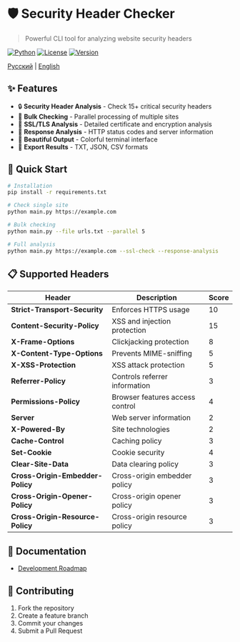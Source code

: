 # 🛡️ Security Header Checker

> Powerful CLI tool for analyzing website security headers

[![Python](https://img.shields.io/badge/Python-3.8+-blue.svg)](https://www.python.org/downloads/)
[![License](https://img.shields.io/badge/License-MIT-green.svg)](LICENSE)
[![Version](https://img.shields.io/badge/Version-0.0.2-orange.svg)]()

[Русский](README.ru.md) | [English](README.md)

## ✨ Features

- 🔒 **Security Header Analysis** - Check 15+ critical security headers
- 🚀 **Bulk Checking** - Parallel processing of multiple sites
- 🔐 **SSL/TLS Analysis** - Detailed certificate and encryption analysis
- 📡 **Response Analysis** - HTTP status codes and server information
- 🎨 **Beautiful Output** - Colorful terminal interface
- 💾 **Export Results** - TXT, JSON, CSV formats

## 🚀 Quick Start

```bash
# Installation
pip install -r requirements.txt

# Check single site
python main.py https://example.com

# Bulk checking
python main.py --file urls.txt --parallel 5

# Full analysis
python main.py https://example.com --ssl-check --response-analysis
```

## 📋 Supported Headers

| Header | Description | Score |
|--------|-------------|-------|
| **Strict-Transport-Security** | Enforces HTTPS usage | 10 |
| **Content-Security-Policy** | XSS and injection protection | 15 |
| **X-Frame-Options** | Clickjacking protection | 8 |
| **X-Content-Type-Options** | Prevents MIME-sniffing | 5 |
| **X-XSS-Protection** | XSS attack protection | 5 |
| **Referrer-Policy** | Controls referrer information | 3 |
| **Permissions-Policy** | Browser features access control | 4 |
| **Server** | Web server information | 2 |
| **X-Powered-By** | Site technologies | 2 |
| **Cache-Control** | Caching policy | 3 |
| **Set-Cookie** | Cookie security | 4 |
| **Clear-Site-Data** | Data clearing policy | 3 |
| **Cross-Origin-Embedder-Policy** | Cross-origin embedder policy | 3 |
| **Cross-Origin-Opener-Policy** | Cross-origin opener policy | 3 |
| **Cross-Origin-Resource-Policy** | Cross-origin resource policy | 3 |

## 📖 Documentation

- [Development Roadmap](ROADMAP.md)

## 🤝 Contributing

1. Fork the repository
2. Create a feature branch
3. Commit your changes
4. Submit a Pull Request


